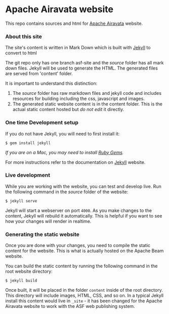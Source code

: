 # Apache Airavata website

This repo contains sources and html for [Apache Airavata](http://airavata.apache.org) website.

### About this site
The site's content is written in Mark Down which is built with [Jekyll](http://jekyllrb.com/) to convert to html

The git repo only has one branch asf-site and the *source* folder has all mark down files. Jekyll will be used to generate the HTML. The generated files are served from 'content' folder.

It is important to understand this distinction:

1. The *source* folder has raw markdown files and jekyll code and includes resources for building including the css, javascript and images. 
1. The generated static website content is in the content folder. This is the actual static content hosted but *do not edit* it directly. 

### One time Development setup
If you do not have Jekyll, you will need to first install it:

    $ gem install jekyll

*If you are on a Mac, you may need to install
[Ruby Gems](https://rubygems.org/pages/download).*

For more instructions refer to the documentation on [Jekyll](http://jekyllrb.com/) website. 

### Live development
While you are working with the website, you can test and develop live. Run the
following command in the *source* folder of the website:

    $ jekyll serve

Jekyll will start a webserver on port `4000`. As you make changes to the
content, Jekyll will rebuild it automatically. This is helpful if you want to see
how your changes will render in realtime.

### Generating the static website
Once you are done with your changes, you need to compile the static
content for the website. This is what is actually hosted 
on the Apache Beam website.

You can build the static content by running the following command in the root
website directory:

    $ jekyll build

Once built, it will be placed in the folder `content` inside of the root directory. 
This directory will include images, HTML, CSS, and so on. In a typical Jekyll install
this content would live in `_site` - it has been changed for the Apache Airavata website
to work with the ASF web publishing system.
